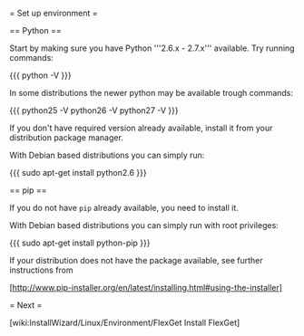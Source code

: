 = Set up environment =

== Python ==

Start by making sure you have Python '''2.6.x - 2.7.x''' available. Try running commands:

{{{
python -V
}}}

In some distributions the newer python may be available trough commands:

{{{
python25 -V
python26 -V
python27 -V
}}}

If you don't have required version already available, install it from your distribution package manager.

With Debian based distributions you can simply run:

{{{
sudo apt-get install python2.6
}}}

== pip ==

If you do not have `pip` already available, you need to install it.

With Debian based distributions you can simply run with root privileges:

{{{
sudo apt-get install python-pip
}}}

If your distribution does not have the package available, see further instructions from 

[http://www.pip-installer.org/en/latest/installing.html#using-the-installer]

= Next =

[wiki:InstallWizard/Linux/Environment/FlexGet Install FlexGet]